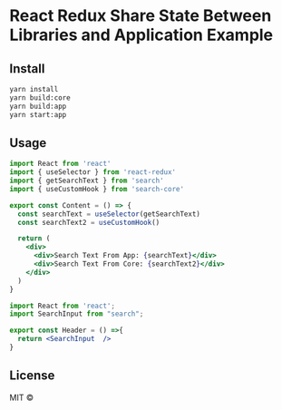 # React Redux Share State Between Libraries and Application Example

## Install

```bash
yarn install
yarn build:core
yarn build:app
yarn start:app
```

## Usage
```jsx
import React from 'react'
import { useSelector } from 'react-redux'
import { getSearchText } from 'search'
import { useCustomHook } from 'search-core'

export const Content = () => {
  const searchText = useSelector(getSearchText)
  const searchText2 = useCustomHook()

  return (
    <div>
      <div>Search Text From App: {searchText}</div>
      <div>Search Text From Core: {searchText2}</div>
    </div>
  )
}

```

```jsx
import React from 'react';
import SearchInput from "search";

export const Header = () =>{
  return <SearchInput  />
}

```

## License

MIT © [](https://github.com/)
